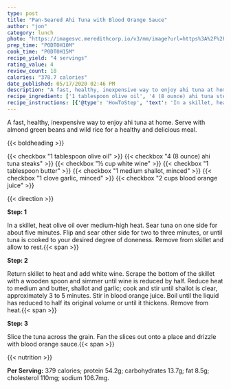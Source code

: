 ```yaml
---
type: post
title: "Pan-Seared Ahi Tuna with Blood Orange Sauce"
author: "jon"
category: lunch
photo: "https://imagesvc.meredithcorp.io/v3/mm/image?url=https%3A%2F%2Fimages.media-allrecipes.com%2Fuserphotos%2F1110321.jpg"
prep_time: "P0DT0H10M"
cook_time: "P0DT0H15M"
recipe_yield: "4 servings"
rating_value: 4
review_count: 18
calories: "378.7 calories"
date_published: 05/17/2020 02:46 PM
description: "A fast, healthy, inexpensive way to enjoy ahi tuna at home. Serve with almond green beans and wild rice for a healthy and delicious meal."
recipe_ingredient: ['1 tablespoon olive oil', '4 (8 ounce) ahi tuna steaks', '½ cup white wine', '1 tablespoon butter', '1 medium shallot, minced', '1 clove garlic, minced', '2 cups blood orange juice']
recipe_instructions: [{'@type': 'HowToStep', 'text': 'In a skillet, heat olive oil over medium-high heat. Sear tuna on one side for about five minutes.  Flip and sear other side for two to three minutes, or until tuna is cooked to your desired degree of doneness. Remove from skillet and allow to rest.\n'}, {'@type': 'HowToStep', 'text': 'Return skillet to heat and add white wine.  Scrape the bottom of the skillet with a wooden spoon and simmer until wine is reduced by half.  Reduce heat to medium and butter, shallot and garlic; cook and stir until shallot is clear, approximately 3 to 5 minutes.  Stir in blood orange juice. Boil until the liquid has reduced to half its original volume or until it thickens.  Remove from heat.\n'}, {'@type': 'HowToStep', 'text': 'Slice the tuna across the grain.  Fan the slices out onto a place and drizzle with blood orange sauce.\n'}]
---
```


A fast, healthy, inexpensive way to enjoy ahi tuna at home. Serve with almond green beans and wild rice for a healthy and delicious meal. 

{{< boldheading >}}

{{< checkbox "1 tablespoon olive oil" >}}
{{< checkbox "4 (8 ounce) ahi tuna steaks" >}}
{{< checkbox "½ cup white wine" >}}
{{< checkbox "1 tablespoon butter" >}}
{{< checkbox "1 medium shallot, minced" >}}
{{< checkbox "1 clove garlic, minced" >}}
{{< checkbox "2 cups blood orange juice" >}}


{{< direction >}}

**Step: 1**

In a skillet, heat olive oil over medium-high heat. Sear tuna on one side for about five minutes.  Flip and sear other side for two to three minutes, or until tuna is cooked to your desired degree of doneness. Remove from skillet and allow to rest.{{< span >}}

**Step: 2**

Return skillet to heat and add white wine.  Scrape the bottom of the skillet with a wooden spoon and simmer until wine is reduced by half.  Reduce heat to medium and butter, shallot and garlic; cook and stir until shallot is clear, approximately 3 to 5 minutes.  Stir in blood orange juice. Boil until the liquid has reduced to half its original volume or until it thickens.  Remove from heat.{{< span >}}

**Step: 3**

Slice the tuna across the grain.  Fan the slices out onto a place and drizzle with blood orange sauce.{{< span >}}

{{< nutrition >}}

**Per Serving:** 379 calories; protein 54.2g; carbohydrates 13.7g; fat 8.5g; cholesterol 110mg; sodium 106.7mg.
